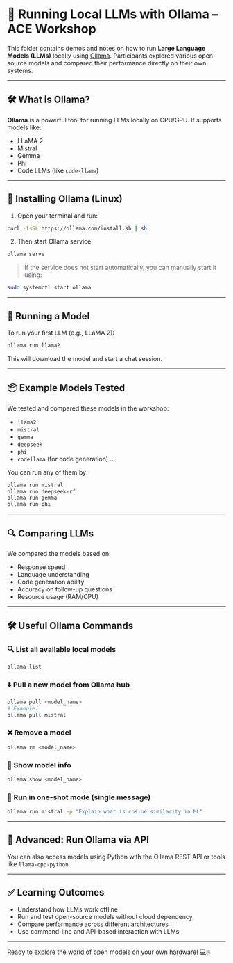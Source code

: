 # 🧠 Running Local LLMs with Ollama – ACE Workshop

This folder contains demos and notes on how to run **Large Language Models (LLMs)** locally using [Ollama](https://ollama.com).
Participants explored various open-source models and compared their performance directly on their own systems.

---

## 🛠️ What is Ollama?

**Ollama** is a powerful tool for running LLMs locally on CPU/GPU.
It supports models like:

* LLaMA 2
* Mistral
* Gemma
* Phi
* Code LLMs (like `code-llama`)

---

## 🔧 Installing Ollama (Linux)

1. Open your terminal and run:

```bash
curl -fsSL https://ollama.com/install.sh | sh
```

2. Then start Ollama service:

```bash
ollama serve
```

> If the service does not start automatically, you can manually start it using:

```bash
sudo systemctl start ollama
```

---

## 🚀 Running a Model

To run your first LLM (e.g., LLaMA 2):

```bash
ollama run llama2
```

This will download the model and start a chat session.

---

## 📦 Example Models Tested

We tested and compared these models in the workshop:

* `llama2`
* `mistral`
* `gemma`
* `deepseek`
* `phi`
* `codellama` (for code generation) ...

You can run any of them by:

```bash
ollama run mistral
ollama run deepseek-rf
ollama run gemma
ollama run phi
```

---

## 🔍 Comparing LLMs

We compared the models based on:

* Response speed
* Language understanding
* Code generation ability
* Accuracy on follow-up questions
* Resource usage (RAM/CPU)

---

## 🛠️ Useful Ollama Commands

### 🔍 List all available local models

```bash
ollama list
```

### ⬇️ Pull a new model from Ollama hub

```bash
ollama pull <model_name>
# Example:
ollama pull mistral
```

### ❌ Remove a model

```bash
ollama rm <model_name>
```

### 🧠 Show model info

```bash
ollama show <model_name>
```

### 📝 Run in one-shot mode (single message)

```bash
ollama run mistral -p "Explain what is cosine similarity in ML"
```

---

## 🤖 Advanced: Run Ollama via API

You can also access models using Python with the Ollama REST API or tools like `llama-cpp-python`.

---

## ✅ Learning Outcomes

* Understand how LLMs work offline
* Run and test open-source models without cloud dependency
* Compare performance across different architectures
* Use command-line and API-based interaction with LLMs

---

Ready to explore the world of open models on your own hardware! 💻🔥

